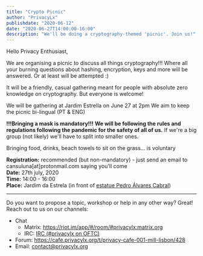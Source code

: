 ```yaml
---
title: "Crypto Picnic"
author: "PrivacyLx"
publishdate: "2020-06-12"
date: "2020-06-27T14:00:00-16:00"
description: "We'll be doing a cryptography-themed 'picnic'. Join us!"
---
```


Hello Privacy Enthusiast,

We are organising a picnic to discuss all things cryptography!!!
Where all your burning questions about hashing, encryption, keys and
more will be answered.  Or at least will be attempted :)

It will be a friendly, casual gathering meant for people with absolute
zero knowledge on cryptography. But everyone is welcome!

We will be gathering at Jardim Estrella on June 27 at 2pm
We aim to keep the picnic bi-lingual (PT & ENG)

**!!!Bringing a mask is mandatory!!!** **We will be following the
rules and regulations following the pandemic for the safety of all of
us.** If we're a big group (not likely) we'll have to split into
smaller ones.

Bringing food, drinks, beach towels to sit on the grass… is voluntary

**Registration:** recommended (but non-mandatory) - just send an email to cansuluna[at]protonmail.com saying you'll come \
**Date:** 27th july, 2020 \
**Time:** 14:00 - 16:00 \
**Place:** Jardim da Estrela (in front of [estatue Pedro Álvares Cabral](https://www.openstreetmap.org/#map=19/38.71572/-9.15871))

---

Do you want to propose a topic, workshop or help in any other way? Great!
Reach out to us on our channels:

- Chat
  - Matrix: https://riot.im/app/#/room/#privacylx:matrix.org
  - IRC: [IRC (#privacylx on OFTC)](https://webchat.oftc.net/?channels=privacylx)
- Forum: https://cafe.privacylx.org/t/privacy-cafe-001-mill-lisbon/428
- Email: contact@privacylx.org
